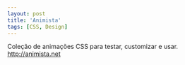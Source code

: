 ```yaml
---
layout: post
title: 'Animista'
tags: [CSS, Design]
---
```


Coleção de animações CSS para testar, customizar e usar.<br>
<http://animista.net>
